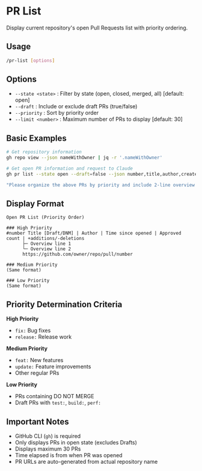 # PR List

Display current repository's open Pull Requests list with priority ordering.

## Usage

```bash
/pr-list [options]
```

## Options

- `--state <state>` : Filter by state (open, closed, merged, all) [default: open]
- `--draft` : Include or exclude draft PRs (true/false)
- `--priority` : Sort by priority order
- `--limit <number>` : Maximum number of PRs to display [default: 30]

## Basic Examples

```bash
# Get repository information
gh repo view --json nameWithOwner | jq -r '.nameWithOwner'

# Get open PR information and request to Claude
gh pr list --state open --draft=false --json number,title,author,createdAt,additions,deletions,reviews --limit 30

"Please organize the above PRs by priority and include 2-line overview for each PR. Generate URLs using the repository name obtained above"
```

## Display Format

```
Open PR List (Priority Order)

### High Priority
#number Title [Draft/DNM] | Author | Time since opened | Approved count | +additions/-deletions
      ├─ Overview line 1
      └─ Overview line 2
      https://github.com/owner/repo/pull/number

### Medium Priority
(Same format)

### Low Priority
(Same format)
```

## Priority Determination Criteria

**High Priority**

- `fix:` Bug fixes
- `release:` Release work

**Medium Priority**

- `feat:` New features
- `update:` Feature improvements
- Other regular PRs

**Low Priority**

- PRs containing DO NOT MERGE
- Draft PRs with `test:`, `build:`, `perf:`

## Important Notes

- GitHub CLI (`gh`) is required
- Only displays PRs in open state (excludes Drafts)
- Displays maximum 30 PRs
- Time elapsed is from when PR was opened
- PR URLs are auto-generated from actual repository name